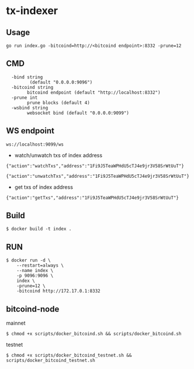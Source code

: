 # tx-indexer

## Usage
```
go run index.go -bitcoind=http://<bitcoind endpoint>:8332 -prune=12
```
## CMD
```
  -bind string
    	 (default "0.0.0.0:9096")
  -bitcoind string
    	bitcoind endpoint (default "http://localhost:8332")
  -prune int
    	prune blocks (default 4)
  -wsbind string
    	websocket bind (default "0.0.0.0:9099")
```
## WS endpoint
```
ws://localhost:9099/ws
```
- watch/unwatch txs of index address
```
{"action":"watchTxs","address":"1Fi9J5TeaWPHdU5cTJ4e9jr3V58SrWtUuT"}
```
```
{"action":"unwatchTxs","address":"1Fi9J5TeaWPHdU5cTJ4e9jr3V58SrWtUuT"}
```
- get txs of index address
```
{"action":"getTxs","address":"1Fi9J5TeaWPHdU5cTJ4e9jr3V58SrWtUuT"}
```
## Build
```
$ docker build -t index .
```
## RUN
```
$ docker run -d \
    --restart=always \
    --name index \
    -p 9096:9096 \
    index \
    -prune=12 \
    -bitcoind http://172.17.0.1:8332
```
## bitcoind-node
mainnet
```
$ chmod +x scripts/docker_bitcoind.sh && scripts/docker_bitcoind.sh
```
testnet
```
$ chmod +x scripts/docker_bitcoind_testnet.sh && scripts/docker_bitcoind_testnet.sh
```